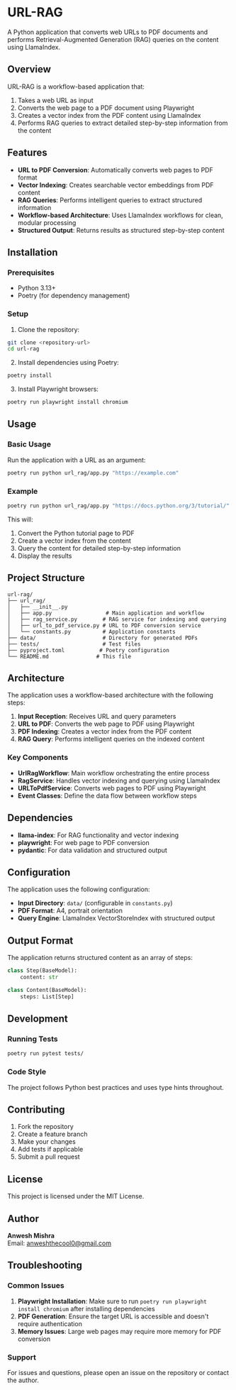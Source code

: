 # URL-RAG

A Python application that converts web URLs to PDF documents and performs Retrieval-Augmented Generation (RAG) queries on the content using LlamaIndex.

## Overview

URL-RAG is a workflow-based application that:
1. Takes a web URL as input
2. Converts the web page to a PDF document using Playwright
3. Creates a vector index from the PDF content using LlamaIndex
4. Performs RAG queries to extract detailed step-by-step information from the content

## Features

- **URL to PDF Conversion**: Automatically converts web pages to PDF format
- **Vector Indexing**: Creates searchable vector embeddings from PDF content
- **RAG Queries**: Performs intelligent queries to extract structured information
- **Workflow-based Architecture**: Uses LlamaIndex workflows for clean, modular processing
- **Structured Output**: Returns results as structured step-by-step content

## Installation

### Prerequisites

- Python 3.13+
- Poetry (for dependency management)

### Setup

1. Clone the repository:
```bash
git clone <repository-url>
cd url-rag
```

2. Install dependencies using Poetry:
```bash
poetry install
```

3. Install Playwright browsers:
```bash
poetry run playwright install chromium
```

## Usage

### Basic Usage

Run the application with a URL as an argument:

```bash
poetry run python url_rag/app.py "https://example.com"
```

### Example

```bash
poetry run python url_rag/app.py "https://docs.python.org/3/tutorial/"
```

This will:
1. Convert the Python tutorial page to PDF
2. Create a vector index from the content
3. Query the content for detailed step-by-step information
4. Display the results

## Project Structure

```
url-rag/
├── url_rag/
│   ├── __init__.py
│   ├── app.py                 # Main application and workflow
│   ├── rag_service.py        # RAG service for indexing and querying
│   ├── url_to_pdf_service.py # URL to PDF conversion service
│   └── constants.py          # Application constants
├── data/                     # Directory for generated PDFs
├── tests/                    # Test files
├── pyproject.toml           # Poetry configuration
└── README.md               # This file
```

## Architecture

The application uses a workflow-based architecture with the following steps:

1. **Input Reception**: Receives URL and query parameters
2. **URL to PDF**: Converts the web page to PDF using Playwright
3. **PDF Indexing**: Creates a vector index from the PDF content
4. **RAG Query**: Performs intelligent queries on the indexed content

### Key Components

- **UrlRagWorkflow**: Main workflow orchestrating the entire process
- **RagService**: Handles vector indexing and querying using LlamaIndex
- **URLToPdfService**: Converts web pages to PDF using Playwright
- **Event Classes**: Define the data flow between workflow steps

## Dependencies

- **llama-index**: For RAG functionality and vector indexing
- **playwright**: For web page to PDF conversion
- **pydantic**: For data validation and structured output

## Configuration

The application uses the following configuration:

- **Input Directory**: `data/` (configurable in `constants.py`)
- **PDF Format**: A4, portrait orientation
- **Query Engine**: LlamaIndex VectorStoreIndex with structured output

## Output Format

The application returns structured content as an array of steps:

```python
class Step(BaseModel):
    content: str

class Content(BaseModel):
    steps: List[Step]
```

## Development

### Running Tests

```bash
poetry run pytest tests/
```

### Code Style

The project follows Python best practices and uses type hints throughout.

## Contributing

1. Fork the repository
2. Create a feature branch
3. Make your changes
4. Add tests if applicable
5. Submit a pull request

## License

This project is licensed under the MIT License.

## Author

**Anwesh Mishra**  
Email: anweshthecool0@gmail.com

## Troubleshooting

### Common Issues

1. **Playwright Installation**: Make sure to run `poetry run playwright install chromium` after installing dependencies
2. **PDF Generation**: Ensure the target URL is accessible and doesn't require authentication
3. **Memory Issues**: Large web pages may require more memory for PDF conversion

### Support

For issues and questions, please open an issue on the repository or contact the author.

